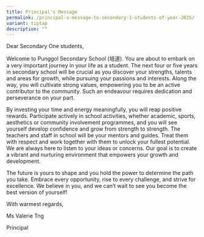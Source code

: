 ```yaml
---
title: Principal's Message
permalink: /principal-s-message-to-secondary-1-students-of-year-2025/
variant: tiptap
description: ""
---
```

<p>Dear Secondary One students,</p>
<p>Welcome to Punggol Secondary School (培道). You are about to embark on a
very important journey in your life as a student. The next four or five
years in secondary school will be crucial as you discover your strengths,
talents and areas for growth, while pursuing your passions and interests.
Along the way, you will cultivate strong values, empowering you to be an
active contributor to the community. Such an endeavour requires dedication
and perseverance on your part.</p>
<p>By investing your time and energy meaningfully, you will reap positive
rewards. Participate actively in school activities, whether academic, sports,
aesthetics or community involvement programmes, and you will see yourself
develop confidence and grow from strength to strength. The teachers and
staff in school will be your mentors and guides. Treat them with respect
and work together with them to unlock your fullest potential. We are always
here to listen to your ideas or concerns. Our goal is to create a vibrant
and nurturing environment that empowers your growth and development.</p>
<p>The future is yours to shape and you hold the power to determine the path
you take. Embrace every opportunity, rise to every challenge, and strive
for excellence. We believe in you, and we can’t wait to see you become
the best version of yourself!</p>
<p>With warmest regards,</p>
<p>Ms Valerie Tng</p>
<p>Principal</p>